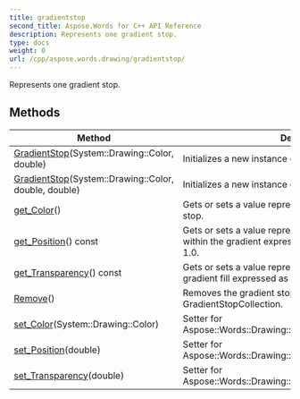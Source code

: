 ```yaml
---
title: gradientstop
second_title: Aspose.Words for C++ API Reference
description: Represents one gradient stop. 
type: docs
weight: 0
url: /cpp/aspose.words.drawing/gradientstop/
---
```


Represents one gradient stop. 

## Methods

| Method | Description |
| --- | --- |
| [GradientStop](./gradientstop/)(System::Drawing::Color, double) | Initializes a new instance of the GradientStop class.  |
| [GradientStop](./gradientstop/)(System::Drawing::Color, double, double) | Initializes a new instance of the GradientStop class.  |
| [get_Color](./get_color/)() | Gets or sets a value representing the color of the gradient stop.  |
| [get_Position](./get_position/)() const | Gets or sets a value representing the position of a stop within the gradient expressed as a percent in range 0.0 to 1.0.  |
| [get_Transparency](./get_transparency/)() const | Gets or sets a value representing the transparency of the gradient fill expressed as a percent in range 0.0 to 1.0.  |
| [Remove](./remove/)() | Removes the gradient stop from the parent GradientStopCollection.  |
| [set_Color](./set_color/)(System::Drawing::Color) | Setter for Aspose::Words::Drawing::GradientStop::get_Color.  |
| [set_Position](./set_position/)(double) | Setter for Aspose::Words::Drawing::GradientStop::get_Position.  |
| [set_Transparency](./set_transparency/)(double) | Setter for Aspose::Words::Drawing::GradientStop::get_Transparency.  |
